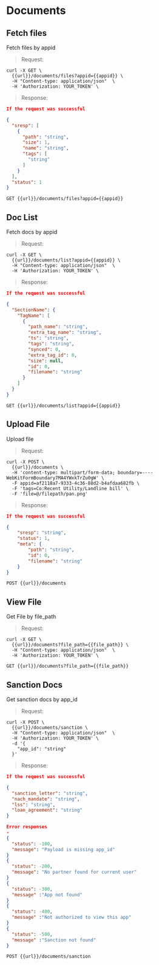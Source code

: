 # Documents

## Fetch files

Fetch files by appid

> Request:

```shell
curl -X GET \
  {{url}}/documents/files?appid={{appid}} \
  -H "Content-type: application/json"  \
  -H 'Authorization: YOUR_TOKEN' \
```

> Response:

```json
If the request was successful

{
  "sresp": [
    {
      "path": "string",
      "size": 1,
      "name": "string",
      "tags": [
        "string"
      ]
    }
  ],
  "status": 1
}
```

`GET {{url}}/documents/files?appid={{appid}}`

## Doc List

Fetch docs by appid

> Request:

```shell
curl -X GET \
  {{url}}/documents/list?appid={{appid}} \
  -H "Content-type: application/json"  \
  -H 'Authorization: YOUR_TOKEN' \
```

> Response:

```json
If the request was successful

{
  "SectionName": {
    "TagName": [
      {
        "path_name": "string",
        "extra_tag_name": "string",
        "ts": "string",
        "tags": "string",
        "synced": 0,
        "extra_tag_id": 0,
        "size": null,
        "id": 0,
        "filename": "string"
      }
    ]
  }
}
```

`GET {{url}}/documents/list?appid={{appid}}`

## Upload File

Upload file

> Request:

```shell
curl -X POST \
  {{url}}/documents \
  -H 'content-type: multipart/form-data; boundary=----WebKitFormBoundary7MA4YWxkTrZu0gW' \
  -F appid=af2118a7-9333-4c36-88d2-b4afdaa682fb \
  -F 'tags=Co:Recent Utility/Landline bill' \
  -F 'file=@/filepath/pan.png'
```

> Response:

```json
If the request was successful

{
    "sresp": "string",
    "status": 1,
    "meta": {
        "path": "string",
        "id": 0,
        "filename": "string"
    }
}
```

`POST {{url}}/documents`

## View File

Get File by file_path

> Request:

```shell
curl -X GET \
  {{url}}/documents?file_path={{file_path}} \
  -H "Content-type: application/json"  \
  -H 'Authorization: YOUR_TOKEN' \
```

`GET {{url}}/documents?file_path={{file_path}}`

## Sanction Docs

Get sanction docs by app_id

> Request:

```shell
curl -X POST \
  {{url}}/documents/sanction \
  -H "Content-type: application/json"  \
  -H 'Authorization: YOUR_TOKEN' \
  -d '{
    "app_id": "string"
  }'
```

> Response:

```json
If the request was successful

{
  "sanction_letter": "string",
  "nach_mandate": "string",
  "lss": "string",
  "loan_agreement": "string"
}

Error responses
-
{
  "status": -100,
  "message": "Payload is missing app_id"
}
{
  "status": -200,
  "message": "No partner found for current user"
}
{
  "status": -300,
  "message" :"App not found"
}
{
  "status": -400,
  "message" :"Not authorized to view this app"
}
{
  "status": -500,
  "message" :"Sanction not found"
}
```

`POST {{url}}/documents/sanction`
